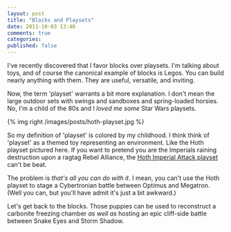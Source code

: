```yaml
---
layout: post
title: "Blocks and Playsets"
date: 2011-10-03 13:40
comments: true
categories: 
published: false
---
```


I've recently discovered that I favor blocks over playsets. I'm talking about toys, and of course the canonical example of blocks is Legos. You can build nearly anything with them. They are useful, versatile, and inviting. 

Now, the term 'playset' warrants a bit more explanation. I don't mean the large outdoor sets with swings and sandboxes and spring-loaded horsies. No, I'm a child of the 80s and I _loved me some_ Star Wars playsets.

{% img right /images/posts/hoth-playset.jpg %}

So my definition of 'playset' is colored by my childhood. I think think of 'playset' as a themed toy representing an environment. Like the Hoth playset pictured here. If you want to pretend you are the Imperials raining destruction upon a ragtag Rebel Alliance, the [Hoth Imperial Attack playset](http://www.ebay.com/csc/i.html?_nkw=Hoth+imperial+attack+playset&LH_Complete=1&_odkw=Hoth+attack+playset "Yes, I had this as a kid.") can't be beat.

The problem is _that's all you can do with it_. I mean, you can't use the Hoth playset to stage a Cybertronian battle between Optimus and Megatron. (Well you can, but you'll have admit it's just a bit awkward.)

Let's get back to the blocks. Those puppies can be used to reconstruct a carbonite freezing chamber _as well as_ hosting an epic cliff-side battle between Snake Eyes and Storm Shadow.